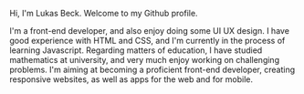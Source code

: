 Hi, I'm Lukas Beck. Welcome to my Github profile.

I'm a front-end developer, and also enjoy doing some UI UX design. I have good experience with HTML and CSS, and I'm currently
in the process of learning Javascript. Regarding matters of education, I have studied mathematics at university, and very much enjoy working
on challenging problems. I'm aiming at becoming a proficient front-end developer, creating responsive websites, as well as apps for the web and for mobile.

<!---
Lbeckdev/Lbeckdev is a ✨ special ✨ repository because its `README.md` (this file) appears on your GitHub profile.
You can click the Preview link to take a look at your changes.
--->
